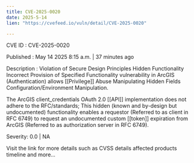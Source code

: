 ```yaml
---
title: CVE-2025-0020
date: 2025-5-14
lien: "https://cvefeed.io/vuln/detail/CVE-2025-0020"

---
```


CVE ID : CVE-2025-0020

Published :  May 14
2025
8:15 a.m. | 37 minutes ago

Description : Violation of Secure Design Principles
Hidden Functionality
Incorrect Provision of Specified Functionality vulnerability in ArcGIS (Authentication) allows [[Privilege]] Abuse
Manipulating Hidden Fields
Configuration/Environment Manipulation.

The ArcGIS client_credentials OAuth 2.0 [[API]] implementation does not adhere to the RFC/standards; This hidden (known and by-design
but undocumented) functionality enables a requestor (Referred to as client in RFC 6749) to request an
undocumented
custom [[token]] expiration from ArcGIS (Referred to as authorization server in RFC 6749).

Severity: 0.0 | NA

Visit the link for more details
such as CVSS details
affected products
timeline
and more...
